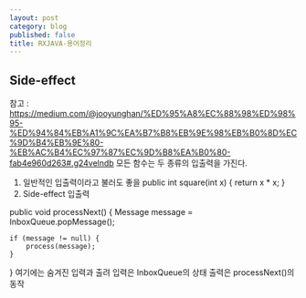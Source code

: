 ```yaml
---
layout: post
category: blog
published: false
title: RXJAVA-용어정리
---
```

## Side-effect
참고 : https://medium.com/@jooyunghan/%ED%95%A8%EC%88%98%ED%98%95-%ED%94%84%EB%A1%9C%EA%B7%B8%EB%9E%98%EB%B0%8D%EC%9D%B4%EB%9E%80-%EB%AC%B4%EC%97%87%EC%9D%B8%EA%B0%80-fab4e960d263#.g24velndb
모든 함수는 두 종류의 입출력을 가진다.
1. 일반적인 입출력이라고 불러도 좋을 
		public int square(int x) {
	    	return x * x;
		}
2. Side-effect 입출력

public void processNext() {
    Message message = InboxQueue.popMessage();

    if (message != null) {
        process(message);
    }
}
여기에는 숨겨진 입력과 출려
입력은 InboxQueue의 상태
출력은 processNext()의 동작

